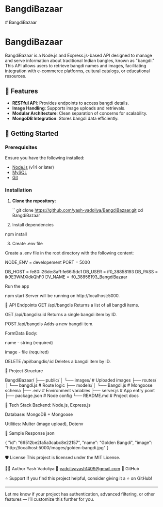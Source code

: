 # BangdiBazaar
﻿# BangdiBazaar

# BangdiBazaar

BangdiBazaar is a Node.js and Express.js-based API designed to manage and serve information about traditional Indian bangles, known as "bangdi." This API allows users to retrieve bangdi names and images, facilitating integration with e-commerce platforms, cultural catalogs, or educational resources.

## 🌟 Features

- **RESTful API**: Provides endpoints to access bangdi details.
- **Image Handling**: Supports image uploads and retrievals.
- **Modular Architecture**: Clean separation of concerns for scalability.
- **MongoDB Integration**: Stores bangdi data efficiently.

## 🚀 Getting Started

### Prerequisites

Ensure you have the following installed:

- [Node.js](https://nodejs.org/) (v14 or later)
- [MySQL](https://www.mysql.com/)
- [Git](https://git-scm.com/)

### Installation

1. **Clone the repository:**

   ``
   git clone https://github.com/yash-vadoliya/BangdiBazaar.git
   cd BangdiBazaar

2. Install dependencies


npm install

3. Create .env file

Create a .env file in the root directory with the following content:


NODE_ENV = developement
PORT = 5000

DB_HOST = fe80::26de:8aff:fe66:5dc1
DB_USER = if0_38858193
DB_PASS = ik9E3WMXldkQhF0
DV_NAME = if0_38858193_BangdiBazaar



<!-- Replace the Mongo URI with your actual database connection string if hosted remotely. -->

Run the app


npm start
Server will be running on http://localhost:5000.

🧾 API Endpoints
GET /api/bangdis
Returns a list of all bangdi items.

GET /api/bangdis/:id
Returns a single bangdi item by ID.

POST /api/bangdis
Adds a new bangdi item.

FormData Body:

name - string (required)

image - file (required)

DELETE /api/bangdis/:id
Deletes a bangdi item by ID.

📁 Project Structure

BangdiBazaar/
├── public/
│   └── images/          # Uploaded images
├── routes/
│   └── bangdi.js        # Route logic
├── models/
│   └── Bangdi.js        # Mongoose schema
├── .env                 # Environment variables
├── server.js            # App entry point
├── package.json         # Node config
└── README.md            # Project docs


🧰 Tech Stack
Backend: Node.js, Express.js

Database: MongoDB + Mongoose

Utilities: Multer (image upload), Dotenv

📸 Sample Response
json

{
  "id": "66512be2fa5a3cabc8e22157",
  "name": "Golden Bangdi",
  "image": "http://localhost:5000/images/golden-bangdi.jpg"
}

🛡️ License
This project is licensed under the MIT License.

🙋‍♂️ Author
Yash Vadoliya
📧 vadoliyayash1409@gmail.com
🔗 GitHub

⭐️ Support
If you find this project helpful, consider giving it a ⭐️ on GitHub!


---

Let me know if your project has authentication, advanced filtering, or other features — I’ll customize this further for you.

